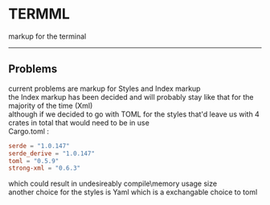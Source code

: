 # TERMML
 markup for the terminal 

_____
##  Problems 
current problems are markup for Styles and Index markup </br>
the Index markup has been decided and will probably stay like that for the majority of the time (Xml) </br>
although if we decided to go with TOML for the styles that'd leave us with 4 crates in total that would need to be in use
</br> Cargo.toml : 
```toml
serde = "1.0.147"
serde_derive = "1.0.147"
toml = "0.5.9"
strong-xml = "0.6.3"
 ```
which could result in undesireably compile\memory usage size
</br>
another choice for the styles is Yaml which is a exchangable choice to toml